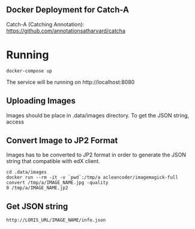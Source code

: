 Docker Deployment for Catch-A
-----------------------------

Catch-A (Catching Annotation): https://github.com/annotationsatharvard/catcha

# Running

```
docker-compose up
```

The service will be running on http://localhost:8080

## Uploading Images

Images should be place in .data/images directory. To get the JSON string, access

## Convert Image to JP2 Format

Images has to be converted to JP2 format in order to generate the JSON string that compatible with edX client.
```
cd .data/images
docker run --rm -it -v `pwd`:/tmp/a acleancoder/imagemagick-full convert /tmp/a/IMAGE_NAME.jpg -quality
0 /tmp/a/IMAGE_NAME.jp2
```

## Get JSON string

```
http://LORIS_URL/IMAGE_NAME/info.json
```
